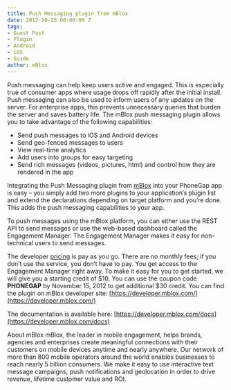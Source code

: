 ```yaml
---
title: Push Messaging plugin from mBlox
date: 2012-10-25 00:00:00 Z
tags:
- Guest Post
- Plugin
- Android
- iOS
- Guide
author: mBlox
---
```


Push messaging can help keep users active and engaged. This is especially true of consumer apps where usage drops off rapidly after the initial install. Push messaging can also be used to inform users of any updates on the server. For enterprise apps, this prevents unnecessary queries that burden the server and saves battery life.
The mBlox push messaging plugin allows you to take advantage of the following capabilities:

* Send push messages to iOS and Android devices
* Send geo-fenced messages to users
* View real-time analytics
* Add users into groups for easy targeting
* Send rich messages (videos, pictures, html) and control how they are rendered in the app

Integrating the Push Messaging plugin from [mBlox](https://developer.mblox.com/) into your PhoneGap app is easy – you simply add two more plugins to your application’s plugin list and extend the declarations depending on target platform and you’re done. This adds the push messaging capabilities to your app.

To push messages using the mBlox platform, you can either use the REST API to send messages or use the web-based dashboard called the Engagement Manager. The Engagement Manager makes it easy for non-technical users to send messages.

The developer [pricing](https://developer.mblox.com/pricing) is pay as you go. There are no monthly fees; if you don’t use the service, you don’t have to pay. You get access to the Engagement Manager right away. To make it easy for you to get started, we will give you a starting credit of $10. You can use the coupon code **PHONEGAP** by November 15, 2012 to get additional $30 credit.
You can find the plugin on mBlox developer site:
[https://developer.mblox.com/](https://developer.mblox.com/)

The documentation is available here:
[https://developer.mblox.com/docs](https://developer.mblox.com/docs)

About mBlox
mBlox, the leader in mobile engagement, helps brands, agencies and enterprises create meaningful connections with their customers on mobile devices anytime and nearly anywhere. Our network of more than 800 mobile operators around the world enables businesses to reach nearly 5 billion consumers. We make it easy to use interactive text message campaigns, push notifications and geolocation in order to drive revenue, lifetime customer value and ROI.
